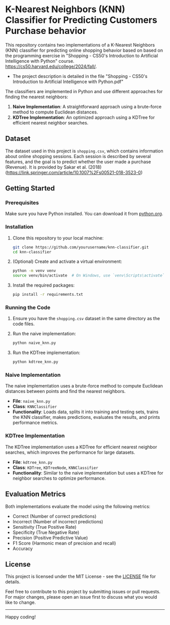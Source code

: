 # K-Nearest Neighbors (KNN) Classifier for Predicting Customers Purchase behavior

This repository contains two implementations of a K-Nearest Neighbors (KNN) classifier for predicting online shopping behavior based on based on the programming exercise in "Shopping - CS50's Introduction to Artificial Intelligence with Python" course.
https://cs50.harvard.edu/college/2024/fall/.

 * The project description is detailed in the file "Shopping - CS50's Introduction to Artificial Intelligence with Python.pdf"

The classifiers are implemented in Python and use different approaches for finding the nearest neighbors:

1. **Naive Implementation**: A straightforward approach using a brute-force method to compute Euclidean distances.
2. **KDTree Implementation**: An optimized approach using a KDTree for efficient nearest neighbor searches.

## Dataset

The dataset used in this project is `shopping.csv`, which contains information about online shopping sessions. Each session is described by several features, and the goal is to predict whether the user made a purchase (Revenue).
It is provided by Sakar et al. (2018) (https://link.springer.com/article/10.1007%2Fs00521-018-3523-0)

## Getting Started

### Prerequisites

Make sure you have Python installed. You can download it from [python.org](https://www.python.org/).

### Installation

1. Clone this repository to your local machine:
    ```sh
    git clone https://github.com/yourusername/knn-classifier.git
    cd knn-classifier
    ```

2. (Optional) Create and activate a virtual environment:
    ```sh
    python -m venv venv
    source venv/bin/activate  # On Windows, use `venv\Scripts\activate`
    ```

3. Install the required packages:
    ```sh
    pip install -r requirements.txt
    ```

### Running the Code

1. Ensure you have the `shopping.csv` dataset in the same directory as the code files.

2. Run the naive implementation:
    ```sh
    python naive_knn.py
    ```

3. Run the KDTree implementation:
    ```sh
    python kdtree_knn.py
    ```

### Naive Implementation

The naive implementation uses a brute-force method to compute Euclidean distances between points and find the nearest neighbors.

- **File**: `naive_knn.py`
- **Class**: `KNNClassifier`
- **Functionality**: Loads data, splits it into training and testing sets, trains the KNN classifier, makes predictions, evaluates the results, and prints performance metrics.

### KDTree Implementation

The KDTree implementation uses a KDTree for efficient nearest neighbor searches, which improves the performance for large datasets.

- **File**: `kdtree_knn.py`
- **Class**: `KDTree`, `KDTreeNode`, `KNNClassifier`
- **Functionality**: Similar to the naive implementation but uses a KDTree for neighbor searches to optimize performance.

## Evaluation Metrics

Both implementations evaluate the model using the following metrics:
- Correct (Number of correct predictions)
- Incorrect (Number of incorrect predictions)
- Sensitivity (True Positive Rate)
- Specificity (True Negative Rate)
- Precision (Positive Predictive Value)
- F1 Score (Harmonic mean of precision and recall)
- Accuracy

## License

This project is licensed under the MIT License - see the [LICENSE](LICENSE) file for details.


Feel free to contribute to this project by submitting issues or pull requests. For major changes, please open an issue first to discuss what you would like to change.

---

Happy coding!
